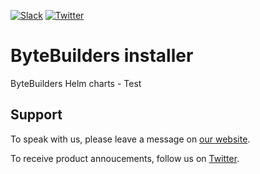 [![Slack](https://shields.io/badge/Join_Slack-salck?color=4A154B&logo=slack)](https://slack.appscode.com)
[![Twitter](https://img.shields.io/twitter/follow/appscodehq.svg?style=social&logo=twitter&label=Follow)](https://twitter.com/intent/follow?screen_name=AppsCodeHQ)

# ByteBuilders installer

ByteBuilders Helm charts - Test

## Support

To speak with us, please leave a message on [our website](https://appscode.com/contact/).

To receive product annoucements, follow us on [Twitter](https://twitter.com/AppsCodeHQ).
